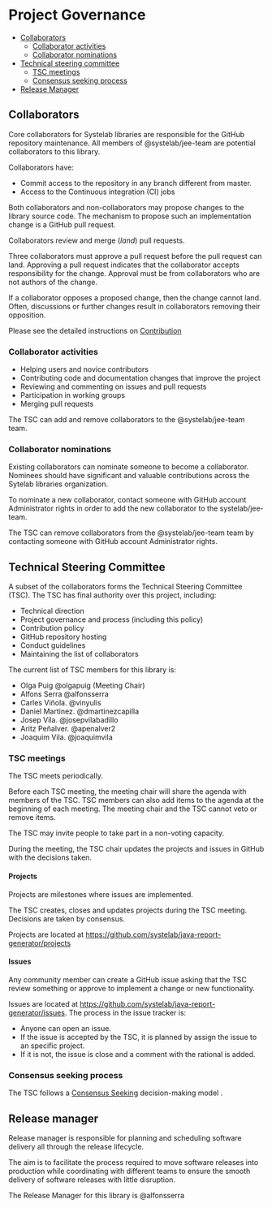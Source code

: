 
# Project Governance

<!-- TOC -->

* [Collaborators](#collaborators)
  * [Collaborator activities](#collaborator-activities)
  * [Collaborator nominations](#collaborator-nominations)
* [Technical steering committee](#technical-steering-committee)
  * [TSC meetings](#tsc-meetings)
  * [Consensus seeking process](#consensus-seeking-process)
* [Release Manager](#release-manager)

<!-- /TOC -->


## Collaborators

Core collaborators for Systelab libraries are responsible for the GitHub repository maintenance. 
All members of @systelab/jee-team are potential collaborators to this library.

Collaborators have:

* Commit access to the repository in any branch different from master.
* Access to the Continuous integration (CI) jobs

Both collaborators and non-collaborators may propose changes to the library source code. 
The mechanism to propose such an implementation change is a GitHub pull request.

Collaborators review and merge (_land_) pull requests.

Three collaborators must approve a pull request before the pull request can land. 
Approving a pull request indicates that the collaborator accepts
responsibility for the change. Approval must be from collaborators who are not
authors of the change.

If a collaborator opposes a proposed change, then the change cannot land. Often, discussions or further changes
result in collaborators removing their opposition.

Please see the detailed instructions on [Contribution](https://github.com/systelab/java-report-generator/blob/master/CONTRIBUTING.md)

### Collaborator activities

* Helping users and novice contributors
* Contributing code and documentation changes that improve the project
* Reviewing and commenting on issues and pull requests
* Participation in working groups
* Merging pull requests

The TSC can add and remove collaborators to the @systelab/jee-team team.

### Collaborator nominations

Existing collaborators can nominate someone to become a collaborator. Nominees
should have significant and valuable contributions across the Sytelab libraries
organization.

To nominate a new collaborator, contact someone with GitHub account Administrator rights in order to add the new collaborator to the systelab/jee-team.

The TSC can remove collaborators from the @systelab/jee-team team by contacting someone with GitHub account Administrator rights.

## Technical Steering Committee

A subset of the collaborators forms the Technical Steering Committee (TSC).
The TSC has final authority over this project, including:

* Technical direction
* Project governance and process (including this policy)
* Contribution policy
* GitHub repository hosting
* Conduct guidelines
* Maintaining the list of collaborators

The current list of TSC members for this library is:

- Olga Puig @olgapuig (Meeting Chair)
- Alfons Serra @alfonsserra
- Carles Viñola. @vinyulis
- Daniel Martinez. @dmartinezcapilla
- Josep Vila. @josepvilabadillo
- Aritz Peñalver. @apenalver2
- Joaquim Vila. @joaquimvila

### TSC meetings

The TSC meets periodically.

Before each TSC meeting, the meeting chair will share the agenda with members of
the TSC. TSC members can also add items to the agenda at the beginning of each
meeting. The meeting chair and the TSC cannot veto or remove items.

The TSC may invite people to take part in a non-voting capacity.

During the meeting, the TSC chair updates the projects and issues in GitHub with the decisions taken.

#### Projects

Projects are milestones where issues are implemented.

The TSC creates, closes and updates projects during the TSC meeting. Decisions are taken by consensus.

Projects are located at https://github.com/systelab/java-report-generator/projects

#### Issues
Any community member can create a GitHub issue asking that the TSC review something or approve to implement a change or new functionality.

Issues are located at https://github.com/systelab/java-report-generator/issues. The process in
the issue tracker is:

* Anyone can open an issue.
* If the issue is accepted by the TSC, it is planned by assign the issue to an specific project. 
* If it is not, the issue is close and a comment with the rational is added.


### Consensus seeking process

The TSC follows a [Consensus Seeking](https://en.wikipedia.org/wiki/Consensus_decision-making) decision-making model .


## Release manager

Release manager is responsible for planning and scheduling software delivery all through the release lifecycle.

The aim is to facilitate the process required to move software releases into production while coordinating with different teams to ensure the smooth delivery of software releases with little disruption. 

The Release Manager for this library is @alfonsserra
